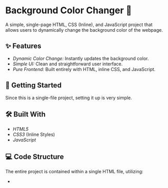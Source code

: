 # Background Color Changer 🎨

A simple, single-page HTML, CSS (Inline), and JavaScript project that allows users to dynamically change the background color of the webpage.



## ✨ Features

* *Dynamic Color Change:* Instantly updates the background color.
* *Simple UI:* Clean and straightforward user interface.
* *Pure Frontend:* Built entirely with HTML, inline CSS, and JavaScript.

## 🚀 Getting Started

Since this is a single-file project, setting it up is very simple.




## 🛠 Built With

* *HTML5*
* *CSS3* (Inline Styles)
* *JavaScript*

## 💻 Code Structure

The entire project is contained within a single HTML file, utilizing:

* <style> attribute for inline CSS styling.
* <script> tags for the JavaScript logic that handles the color change.




